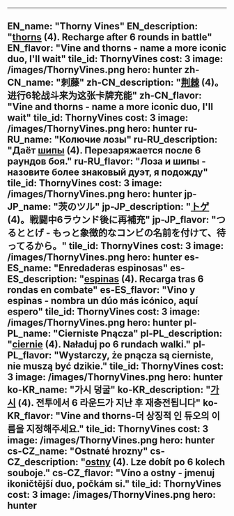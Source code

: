 ---

EN_name: "Thorny Vines"
EN_description: "<u>thorns</u> (4). Recharge after 6 rounds in battle"
EN_flavor: "Vine and thorns - name a more iconic duo, I'll wait"
tile_id: ThornyVines
cost: 3
image: /images/ThornyVines.png
hero: hunter
zh-CN_name: "刺藤"
zh-CN_description: "<u>荆棘</u> (4)。进行6轮战斗来为这张卡牌充能"
zh-CN_flavor: "Vine and thorns - name a more iconic duo, I'll wait"
tile_id: ThornyVines
cost: 3
image: /images/ThornyVines.png
hero: hunter
ru-RU_name: "Колючие лозы"
ru-RU_description: "Даёт <u>шипы</u> (4). Перезаряжается после 6 раундов боя."
ru-RU_flavor: "Лоза и шипы - назовите более знаковый дуэт, я подожду"
tile_id: ThornyVines
cost: 3
image: /images/ThornyVines.png
hero: hunter
jp-JP_name: "茨のツル"
jp-JP_description: "<u>トゲ</u>(4)。戦闘中6ラウンド後に再補充"
jp-JP_flavor: "つるととげ - もっと象徴的なコンビの名前を付けて、待ってるから。"
tile_id: ThornyVines
cost: 3
image: /images/ThornyVines.png
hero: hunter
es-ES_name: "Enredaderas espinosas"
es-ES_description: "<u>espinas</u> (4). Recarga tras 6 rondas en combate"
es-ES_flavor: "Vino y espinas - nombra un dúo más icónico, aquí espero"
tile_id: ThornyVines
cost: 3
image: /images/ThornyVines.png
hero: hunter
pl-PL_name: "Cierniste Pnącza"
pl-PL_description: "<u>ciernie</u> (4). Naładuj po 6 rundach walki."
pl-PL_flavor: "Wystarczy, że pnącza są cierniste, nie muszą być dzikie."
tile_id: ThornyVines
cost: 3
image: /images/ThornyVines.png
hero: hunter
ko-KR_name: "가시 덩굴"
ko-KR_description: "<u>가시</u> (4). 전투에서 6 라운드가 지난 후 재충전됩니다"
ko-KR_flavor: "Vine and thorns-더 상징적 인 듀오의 이름을 지정해주세요."
tile_id: ThornyVines
cost: 3
image: /images/ThornyVines.png
hero: hunter
cs-CZ_name: "Ostnaté hrozny"
cs-CZ_description: "<u>ostny</u> (4). Lze dobít po 6 kolech souboje."
cs-CZ_flavor: "Víno a ostny - jmenuj ikoničtější duo, počkám si."
tile_id: ThornyVines
cost: 3
image: /images/ThornyVines.png
hero: hunter
---